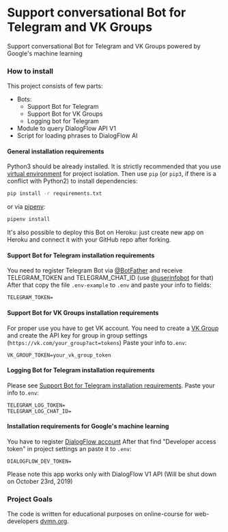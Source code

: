 # Support conversational Bot for Telegram and VK Groups

Support conversational Bot for Telegram and VK Groups powered by Google's machine learning

### How to install

This project consists of few parts:
- Bots:
    - Support Bot for Telegram
    - Support Bot for VK Groups
    - Logging bot for Telegram
- Module to query DialogFlow API V1
- Script for loading phrases to DialogFlow AI


#### General installation requirements
Python3 should be already installed. 
It is strictly recommended that you use [virtual environment](https://docs.python.org/3/library/venv.html) for project isolation. 
Then use `pip` (or `pip3`, if there is a conflict with Python2) to install dependencies:

```bash
pip install -r requirements.txt
```
or via [pipenv](https://docs.pipenv.org/en/latest/):

```bash
pipenv install
```


It's also possible to deploy this Bot on Heroku: just create new app on Heroku and connect it with your GitHub repo after forking. 


#### Support Bot for Telegram installation requirements
You need to register Telegram Bot via [@BotFather](https://telegram.me/botfather) and receive TELEGRAM_TOKEN and TELEGRAM_CHAT_ID (use [@userinfobot](https://telegram.me/userinfobot) for that)
After that copy the file `.env-example` to `.env` and paste your info to fields:
```dotenv
TELEGRAM_TOKEN=
```

#### Support Bot for VK Groups installation requirements
For proper use you have to get VK account. You need to create a [VK Group](https://vk.com/groups_create) and create the API key for group in group settings (`https://vk.com/your_group?act=tokens`) 
Paste your info to`.env`:
```dotenv
VK_GROUP_TOKEN=your_vk_group_token
```


#### Logging Bot for Telegram installation requirements
Please see [Support Bot for Telegram installation requirements](#support-bot-for-telegram-installation-requirements).
Paste your info to`.env`:
```dotenv
TELEGRAM_LOG_TOKEN=
TELEGRAM_LOG_CHAT_ID=
```

#### Installation requirements for Google's machine learning
You have to register [DialogFlow account](https://dialogflow.com/)
After that find "Developer access token" in project settings an paste it to `.env`:
```dotenv
DIALOGFLOW_DEV_TOKEN=
```
Please note this app works only with DialogFlow V1 API (Will be shut down on October 23rd, 2019)

### Project Goals

The code is written for educational purposes on online-course for web-developers [dvmn.org](https://dvmn.org/).